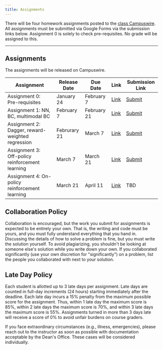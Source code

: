 ```yaml
---
title: Assignments
---
```

There will be four homework assignments posted to the [class Campuswire](https://campuswire.com/p/GA305686D). All assignments must be submitted via Google Forms via the submission links below. Assignment 0 is solely to check pre-requisites. No grade will be assigned to this.

---

## Assignments

The assignments will be released on Campuswire.

| Assignment | Release Date | Due Date | Link | Submission Link
| --- | --- | --- | --- | --- |
| Assignment 0: Pre-requisites | January 24 | February 7 | [Link](https://drive.google.com/drive/folders/1oMUARsBacKRWnEWgWqCDGhuvXcGGJIkF?usp=sharing) | [Submit](https://forms.gle/66KS6H2gT6iWs63x8) |
| Assignment 1: NN, BC, multimodal BC | February 7 | February 21 | [Link](https://drive.google.com/drive/folders/1Nqrg4axWwuaxe-0gF0nuaFUy0RbF6d9G?usp=drive_link) | [Submit](https://docs.google.com/forms/d/e/1FAIpQLSdulkvfpKBjyFIuvmUS4rO0sTYSbbXunNUH5djC-E2FbsI8aA/viewform?usp=sharing) |
| Assignment 2: Dagger, reward-weighted regression | Februrary 21 | March 7 | [Link](https://drive.google.com/drive/folders/1ksnIVmEeCrb5ygu55n0gLww2UPInwC9m?usp=sharing) | [Submit](https://docs.google.com/forms/d/e/1FAIpQLSe8dGL3Qzuq2rLb8s5gNejsErZ6gymRObGqpGyTFynj-J43aw/viewform?usp=sharing) |
| Assignment 3: Off-policy reinforcement learning | March 7 | March 21 | [Link](https://drive.google.com/drive/folders/1Mj7gdfSDqOhDLVrMG6dZQWZhtzeHw8u_?usp=sharing) |  [Submit](https://docs.google.com/forms/d/e/1FAIpQLSePNxx00pDaxT6UaveaW0FrfuBbif2iaBCsIgJQPJX1WadJFw/viewform?usp=sharing) |
| Assignment 4: On-policy reinforcement learning | March 21 | April 11 | [Link](https://drive.google.com/drive/folders/1ettH6QqgyH0y2LcbA0vKIWpHvh8ZWaX0?usp=sharing) | TBD |
<!-- [TBD](google.com) -->

<!-- ## Assignment Environment and Installation Instructions
Assignment 0 is posted [here](https://campuswire.com/c/G7204E992/feed/2) which will use Google colab for the coding portion. Future assigment environments will be released soon. -->

## Collaboration Policy
Collaboration is encouraged, but the work you submit for assignments is expected to be entirely your own. That is, the writing and code must be yours, and you must fully understand everything that you hand in. Discussing the details of how to solve a problem is fine, but you must write the solution yourself. To avoid plagiarizing, you shouldn't be looking at someone else's solution while you write down your own. If you collaborated significantly (use your own discretion for "significantly") on a problem, list the people you collaborated with next to your solution.

## Late Day Policy
Each student is allotted up to 3 late days per assignment. Late days are counted in full-day increments (24 hours) starting immediately after the deadline. Each late day incurs a 15% penalty from the maximum possible score for the assignment. Thus, within 1 late day the maximum score is 85%, within 2 late days the maximum score is 70%, and within 3 late days the maximum score is 55%. Assignments turned in more than 3 days late will receive a score of 0% to avoid unfair burdens on course graders.

If you face extraordinary circumstances (e.g., illness, emergencies), please reach out to the instructor as soon as possible with documentation acceptable by the Dean's Office. These cases will be considered individually.
